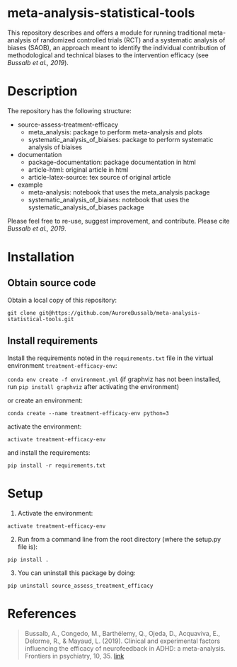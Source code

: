 # meta-analysis-statistical-tools

This repository describes and offers a module for running traditional meta-analysis of randomized controlled trials (RCT) and a systematic analysis of biases (SAOB), an approach meant to identify the individual contribution of methodological and technical biases to the intervention efficacy (see *Bussalb et al., 2019*). 

# Description

The repository has the following structure:
* source-assess-treatment-efficacy
  * meta_analysis: package to perform meta-analysis and plots
  * systematic_analysis_of_biaises: package to perform systematic analysis of biaises
* documentation
  * package-documentation: package documentation in html
  * article-html: original article in html 
  * article-latex-source: tex source of original article
* example
  * meta-analysis: notebook that uses the meta_analysis package
  * systematic_analysis_of_biaises: notebook that uses the systematic_analysis_of_biases package 

Please feel free to re-use, suggest improvement, and contribute. 
Please cite *Bussalb et al., 2019*.

# Installation 

## Obtain source code

Obtain a local copy of this repository:

```git clone git@https://github.com/AuroreBussalb/meta-analysis-statistical-tools.git``` 

## Install requirements

Install the requirements noted in the ```requirements.txt``` file in the virtual environment ```treatment-efficacy-env```:

```conda env create -f environment.yml``` (if graphviz has not been installed, run ```pip install graphviz``` after activating the environment) 

or create an environment:

```conda create --name treatment-efficacy-env python=3```

activate the environment: 

```activate treatment-efficacy-env```

and install the requirements:

```pip install -r requirements.txt```

# Setup

1. Activate the environment:

```activate treatment-efficacy-env```

2. Run from a command line from the root directory (where the setup.py file is):

```pip install .```

3. You can uninstall this package by doing:

```pip uninstall source_assess_treatment_efficacy```

# References

> Bussalb, A., Congedo, M., Barthélemy, Q., Ojeda, D., Acquaviva, E., Delorme, R., & Mayaud, L. (2019). Clinical and experimental factors influencing the efficacy of neurofeedback in ADHD: a meta-analysis. Frontiers in psychiatry, 10, 35. [link](https://www.frontiersin.org/articles/10.3389/fpsyt.2019.00035/full)
